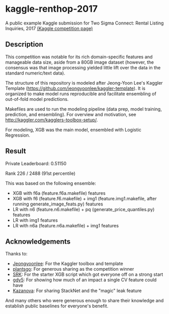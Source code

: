 # kaggle-renthop-2017
A public example Kaggle submission for Two Sigma Connect: Rental Listing Inquiries, 2017 [(Kaggle competition page)](https://kaggle.com/c/two-sigma-connect-rental-listing-inquiries)

## Description
This competition was notable for its rich domain-specific features and manageable data size,
aside from a 80GB image dataset (however, the consensus was that image processing yielded little lift over the data in the standard
numeric/text data).

The structure of this repository is modeled after Jeong-Yoon Lee's Kaggler Template (https://github.com/jeongyoonlee/kaggler-template).
It is organized to make model runs reproducible and facilitate ensembling of out-of-fold model predictions.

Makefiles are used to run the modeling pipeline (data prep, model training, prediction, and ensembling).
For overview and motivation, see http://kaggler.com/kagglers-toolbox-setup/.

For modeling, XGB was the main model, ensembled with Logistic Regression.

## Result
Private Leaderboard:  0.51150

Rank 226 / 2488 (91st percentile)

This was based on the following ensemble:
* XGB with f6a (feature.f6a.makefile) features
* XGB with f6 (feature.f6.makefile) + img1 (feature.img1.makefile, after running generate_image_feats.py) features
* LR with n6 (feature.n6.makefile) + pq (generate_price_quantiles.py) features
* LR with img1 features
* LR with n6a (feature.n6a.makefile) + img1 features

## Acknowledgements
Thanks to:
- [Jeongyoonlee](https://www.kaggle.com/jeongyoonlee):  For the Kaggler toolbox and template
- [plantsgo](https://www.kaggle.com/plantsgo):  For generous sharing as the competition winner
- [SRK](https://www.kaggle.com/sudalairajkumar):  For the starter XGB script which got everyone off on a strong start
- [gdy5](https://www.kaggle.com/guoday):  For showing how much of an impact a single CV feature could have
- [Kazanova](https://www.kaggle.com/kazanova):  For sharing StackNet and the "magic" leak feature

And many others who were generous enough to share their knowledge and establish public baselines for everyone's benefit.

